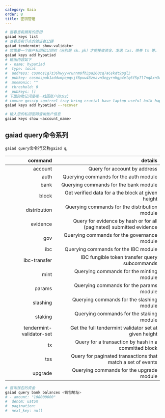 ```yaml
---
category: Gaia
order: 8
title: 密钥管理
---
```


```bash
# 查看当前拥有的密钥
gaiad keys list
# 查看当前节点的验证者公钥
gaiad tendermint show-validator
# 您需要一个账户私钥和公钥对（分别是 sk、pk）才能接收资金、发送 txs、债券 tx 等。 生成新的 secp256k1 密钥，比如账户名为hypatiad, 所谓account_name就是指钱包名称，
gaiad keys add hypatiad
# 输出内容如下
# - name: hypatiad
#  type: local
#  address: cosmos1g7z36hwyywrunnm0fh3pa260cq7a6skdt9pgl3
#  pubkey: cosmospub1addwnpepqvjf8puw48zmavn3egyrnhgp4elq6f5p7l7nq8xn3rgkkx5hyzdmxwqjgp3
#  mnemonic: ""
#  threshold: 0
#  pubkeys: []
# 下面的助记词是唯一找回账户的方式
# immune gossip squirrel tray bring crucial have laptop useful bulk happy plastic provide guitar rib foil casual decade affair paddle accuse list hover solution
gaiad keys add hypatiad --recover

# 输入您的私钥密码查询账户信息
gaiad keys show <account_name> 

```

## gaiad query命令系列

`gaiad query`命令行又称`gaiad q`,

|command|details|
|----:|---:|
| account                  |Query for account by address|
| auth                     |Querying commands for the auth module|
| bank                     |Querying commands for the bank module|
|  block                   | Get verified data for a the block at given height|
|  distribution             |Querying commands for the distribution module|
|  evidence                | Query for evidence by hash or for all (paginated) submitted evidence|
|  gov                     | Querying commands for the governance module|
|  ibc                     | Querying commands for the IBC module|
|  ibc-transfer            | IBC fungible token transfer query subcommands|
|  mint                    | Querying commands for the minting module|
|  params                  | Querying commands for the params module|
|  slashing                | Querying commands for the slashing module|
|  staking                 | Querying commands for the staking module|
|  tendermint-validator-set| Get the full tendermint validator set at given height|
|  tx                      | Query for a transaction by hash in a committed block|
|  txs                     | Query for paginated transactions that match a set of events|
|  upgrade                 | Querying commands for the upgrade module|

```bash
# 查询钱包的资金
gaiad query bank balances <钱包地址>
# - amount: "108000000"
#  denom: uatom
#  pagination:
#  next_key: null
```